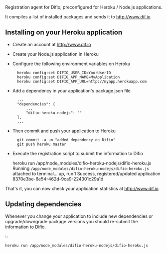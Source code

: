 Registration agent for Difio, preconfigured for Heroku / Node.js
applications.

It compiles a list of installed packages and sends it to http://www.dif.io


Installing on your Heroku application
--------------------------------------

- Create an account at http://www.dif.io

- Create your Node.js application in Heroku

- Configure the following environment variables on Heroku

        heroku config:set DIFIO_USER_ID=YourUserID
        heroku config:set DIFIO_APP_NAME=MyApplication
        heroku config:set DIFIO_APP_URL=http://myapp.herokuapp.com

- Add a dependency in your application's package.json file

        ...
        "dependencies": {
            ...
            "difio-heroku-nodejs": ""
        },
        ...

- Then commit and push your application to Heroku

        git commit -a -m "added dependency on Difio"
        git push heroku master


- Execute the registration script to submit the information to Difio

    heroku run /app/node_modules/difio-heroku-nodejs/difio-heroku.js
    Running `/app/node_modules/difio-heroku-nodejs/difio-heroku.js` attached to terminal... up, run.1
    Success, registered/updated application 8370e3be-6e54-462d-9ca9-224301c29a1d


That's it, you can now check your application statistics at http://www.dif.io



Updating dependencies
----------------------

Whenever you change your application to include new dependencies or
upgrade/downgrade package versions you should re-submit the information to Difio.

::

    heroku run /app/node_modules/difio-heroku-nodejs/difio-heroku.js
